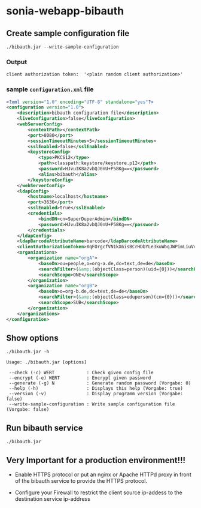 # sonia-webapp-bibauth

## Create sample configuration file

`./bibauth.jar --write-sample-configuration`

### Output

```text
client authorization token:  '<plain random client authorization>'
```

### sample `configuration.xml` file

```xml
<?xml version="1.0" encoding="UTF-8" standalone="yes"?>
<configuration version="1.0">
    <description>bibauth configuration file</description>
    <liveConfiguration>false</liveConfiguration>
    <webServerConfig>
        <contextPath></contextPath>
        <port>8080</port>
        <sessionTimeoutMinutes>5</sessionTimeoutMinutes>
        <sslEnabled>false</sslEnabled>
        <keystoreConfig>
            <type>PKCS12</type>
            <path>classpath:keystore/keystore.p12</path>
            <password>HJvuIK8a2vbQJ0nU+P58Kg==</password>
            <alias>bibauth</alias>
        </keystoreConfig>
    </webServerConfig>
    <ldapConfig>
        <hostname>localhost</hostname>
        <port>3636</port>
        <sslEnabled>true</sslEnabled>
        <credentials>
            <bindDN>cn=SuperDuperAdmin</bindDN>
            <password>HJvuIK8a2vbQJ0nU+P58Kg==</password>
        </credentials>
    </ldapConfig>
    <ldapBarcodeAttributeName>barcode</ldapBarcodeAttributeName>
    <clientAuthorizationToken>XqFOrgcfVN1kX6isBCrHDbYLe3kuWbqJWPimLiuVvYtDLhsfu0J322CWbHwa3FyE</clientAuthorizationToken>
    <organizations>
        <organization name="orgA">
            <baseDn>ou=people,o=org-a.de,dc=text,de=de</baseDn>
            <searchFilter>(&amp;(objectClass=person)(uid={0}))</searchFilter>
            <searchScope>ONE</searchScope>
        </organization>
        <organization name="orgB">
            <baseDn>o=org-b.de,dc=text,de=de</baseDn>
            <searchFilter>(&amp;(objectClass=eduperson)(cn={0}))</searchFilter>
            <searchScope>SUB</searchScope>
        </organization>
    </organizations>
</configuration>
```

## Show options

`./bibauth.jar -h`

```text
Usage: ./bibauth.jar [options]

 --check (-c) WERT            : Check given config file
 --encrypt (-e) WERT          : Encrypt given password
 --generate (-g) N            : Generate random password (Vorgabe: 0)
 --help (-h)                  : Displays this help (Vorgabe: true)
 --version (-v)               : Display programm version (Vorgabe: false)
 --write-sample-configuration : Write sample configuration file (Vorgabe: false)
```

## Run bibauth service

`./bibauth.jar`

## Very Important for a production environment!!!

  - Enable HTTPS protocol or put an nginx or Apache HTTPd proxy in front of the bibauth service to provide the HTTPS protocol.

  - Configure your Firewall to restrict the client source ip-addess to the destination service ip-address
